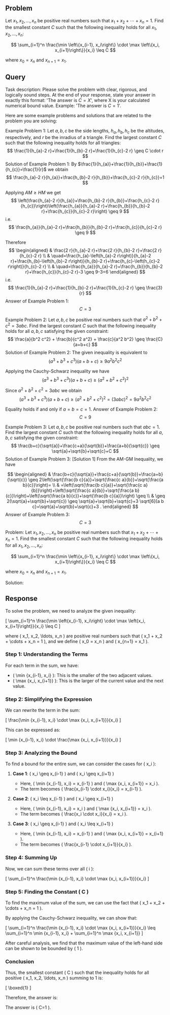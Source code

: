 ## Problem

Let $x_1, x_2, \ldots, x_n$ be positive real numbers such that $x_1 + x_2 + \cdots + x_n = 1$. Find the smallest constant $C$ such that the following inequality holds for all $x_1, x_2, \ldots, x_n$:

$$
\sum_{i=1}^n \frac{\min \left\{x_{i-1}, x_i\right\} \cdot \max \left\{x_i, x_{i+1}\right\}}{x_i} \leq C
$$

where $x_0 = x_n$ and $x_{n+1} = x_1$.

## Query

Task description: Please solve the problem with clear, rigorous, and logically sound steps. At the end of your response, state your answer in exactly this format: 'The answer is $C=X$', where X is your calculated numerical bound value. Example: 'The answer is $C=1$'.

Here are some example problems and solutions that are related to the problem you are solving:

Example Problem 1: Let $a, b, c$ be the side lengths, $h_{a}, h_{b}, h_{c}$ be the altitudes, respectively, and $r$ be the inradius of a triangle. Find the largest constant $C$ such that the following inequality holds for all triangles:
$$
\frac{1}{h_{a}-2 r}+\frac{1}{h_{b}-2 r}+\frac{1}{h_{c}-2 r} \geq C \cdot r
$$
Solution of Example Problem 1: By $\frac{1}{h_{a}}+\frac{1}{h_{b}}+\frac{1}{h_{c}}=\frac{1}{r}$ we obtain
$$
\frac{h_{a}-2 r}{h_{a}}+\frac{h_{b}-2 r}{h_{b}}+\frac{h_{c}-2 r}{h_{c}}=1
$$

Applying $A M \geq H M$ we get
$$
\left(\frac{h_{a}-2 r}{h_{a}}+\frac{h_{b}-2 r}{h_{b}}+\frac{h_{c}-2 r}{h_{c}}\right)\left(\frac{h_{a}}{h_{a}-2 r}+\frac{h_{b}}{h_{b}-2 r}+\frac{h_{c}}{h_{c}-2 r}\right) \geq 9
$$
i.e.
$$
\frac{h_{a}}{h_{a}-2 r}+\frac{h_{b}}{h_{b}-2 r}+\frac{h_{c}}{h_{c}-2 r} \geq 9
$$

Therefore
$$
\begin{aligned}
& \frac{2 r}{h_{a}-2 r}+\frac{2 r}{h_{b}-2 r}+\frac{2 r}{h_{c}-2 r} \\
& \quad=\frac{h_{a}-\left(h_{a}-2 r\right)}{h_{a}-2 r}+\frac{h_{b}-\left(h_{b}-2 r\right)}{h_{b}-2 r}+\frac{h_{c}-\left(h_{c}-2 r\right)}{h_{c}-2 r} \\
& \quad=\frac{h_{a}}{h_{a}-2 r}+\frac{h_{b}}{h_{b}-2 r}+\frac{h_{c}}{h_{c}-2 r}-3 \geq 9-3=6
\end{aligned}
$$
i.e.
$$
\frac{1}{h_{a}-2 r}+\frac{1}{h_{b}-2 r}+\frac{1}{h_{c}-2 r} \geq \frac{3}{r}
$$
Answer of Example Problem 1: $$C = 3$$

Example Problem 2: Let $a, b, c$ be positive real numbers such that $a^2 + b^2 + c^2 = 3abc$. Find the largest constant $C$ such that the following inequality holds for all $a, b, c$ satisfying the given constraint:
$$
\frac{a}{b^2 c^2} + \frac{b}{c^2 a^2} + \frac{c}{a^2 b^2} \geq \frac{C}{a+b+c}
$$
Solution of Example Problem 2: The given inequality is equivalent to
$$
\left(a^{3}+b^{3}+c^{3}\right)(a+b+c) \geq 9 a^{2} b^{2} c^{2}
$$

Applying the Cauchy-Schwarz inequality we have
$$
\left(a^{3}+b^{3}+c^{3}\right)(a+b+c) \geq\left(a^{2}+b^{2}+c^{2}\right)^{2}
$$

Since $a^{2}+b^{2}+c^{2}=3 a b c$ we obtain
$$
\left(a^{3}+b^{3}+c^{3}\right)(a+b+c) \geq\left(a^{2}+b^{2}+c^{2}\right)^{2}=(3 a b c)^{2}=9 a^{2} b^{2} c^{2}
$$

Equality holds if and only if $a=b=c=1$.
Answer of Example Problem 2: $$C = 9$$

Example Problem 3: Let $a, b, c$ be positive real numbers such that $a b c = 1$. Find the largest constant $C$ such that the following inequality holds for all $a, b, c$ satisfying the given constraint:
$$
\frac{b+c}{\sqrt{a}}+\frac{c+a}{\sqrt{b}}+\frac{a+b}{\sqrt{c}} \geq \sqrt{a}+\sqrt{b}+\sqrt{c}+C
$$
Solution of Example Problem 3: [Solution 1]
From the AM-GM Inequality, we have

$$
\begin{aligned}
& \frac{b+c}{\sqrt{a}}+\frac{c+a}{\sqrt{b}}+\frac{a+b}{\sqrt{c}} \geq 2\left(\sqrt{\frac{b c}{a}}+\sqrt{\frac{c a}{b}}+\sqrt{\frac{a b}{c}}\right)= \\
& =\left(\sqrt{\frac{b c}{a}}+\sqrt{\frac{c a}{b}}\right)+\left(\sqrt{\frac{c a}{b}}+\sqrt{\frac{a b}{c}}\right)+\left(\sqrt{\frac{a b}{c}}+\sqrt{\frac{b c}{a}}\right) \geq \\
& \geq 2(\sqrt{a}+\sqrt{b}+\sqrt{c}) \geq \sqrt{a}+\sqrt{b}+\sqrt{c}+3 \sqrt[6]{a b c}=\sqrt{a}+\sqrt{b}+\sqrt{c}+3 .
\end{aligned}
$$
Answer of Example Problem 3: $$C = 3$$


Problem: Let $x_1, x_2, \ldots, x_n$ be positive real numbers such that $x_1 + x_2 + \cdots + x_n = 1$. Find the smallest constant $C$ such that the following inequality holds for all $x_1, x_2, \ldots, x_n$:

$$
\sum_{i=1}^n \frac{\min \left\{x_{i-1}, x_i\right\} \cdot \max \left\{x_i, x_{i+1}\right\}}{x_i} \leq C
$$

where $x_0 = x_n$ and $x_{n+1} = x_1$.

Solution:

## Response

To solve the problem, we need to analyze the given inequality:

\[
\sum_{i=1}^n \frac{\min \left\{x_{i-1}, x_i\right\} \cdot \max \left\{x_i, x_{i+1}\right\}}{x_i} \leq C
\]

where \( x_1, x_2, \ldots, x_n \) are positive real numbers such that \( x_1 + x_2 + \cdots + x_n = 1 \), and we define \( x_0 = x_n \) and \( x_{n+1} = x_1 \).

### Step 1: Understanding the Terms

For each term in the sum, we have:

- \( \min \{x_{i-1}, x_i\} \): This is the smaller of the two adjacent values.
- \( \max \{x_i, x_{i+1}\} \): This is the larger of the current value and the next value.

### Step 2: Simplifying the Expression

We can rewrite the term in the sum:

\[
\frac{\min \{x_{i-1}, x_i\} \cdot \max \{x_i, x_{i+1}\}}{x_i}
\]

This can be expressed as:

\[
\min \{x_{i-1}, x_i\} \cdot \frac{\max \{x_i, x_{i+1}\}}{x_i}
\]

### Step 3: Analyzing the Bound

To find a bound for the entire sum, we can consider the cases for \( x_i \):

1. **Case 1**: \( x_i \geq x_{i-1} \) and \( x_i \geq x_{i+1} \)
   - Here, \( \min \{x_{i-1}, x_i\} = x_{i-1} \) and \( \max \{x_i, x_{i+1}\} = x_i \).
   - The term becomes \( \frac{x_{i-1} \cdot x_i}{x_i} = x_{i-1} \).

2. **Case 2**: \( x_i \leq x_{i-1} \) and \( x_i \geq x_{i+1} \)
   - Here, \( \min \{x_{i-1}, x_i\} = x_i \) and \( \max \{x_i, x_{i+1}\} = x_i \).
   - The term becomes \( \frac{x_i \cdot x_i}{x_i} = x_i \).

3. **Case 3**: \( x_i \geq x_{i-1} \) and \( x_i \leq x_{i+1} \)
   - Here, \( \min \{x_{i-1}, x_i\} = x_{i-1} \) and \( \max \{x_i, x_{i+1}\} = x_{i+1} \).
   - The term becomes \( \frac{x_{i-1} \cdot x_{i+1}}{x_i} \).

### Step 4: Summing Up

Now, we can sum these terms over all \( i \):

\[
\sum_{i=1}^n \frac{\min \{x_{i-1}, x_i\} \cdot \max \{x_i, x_{i+1}\}}{x_i}
\]

### Step 5: Finding the Constant \( C \)

To find the maximum value of the sum, we can use the fact that \( x_1 + x_2 + \cdots + x_n = 1 \). 

By applying the Cauchy-Schwarz inequality, we can show that:

\[
\sum_{i=1}^n \frac{\min \{x_{i-1}, x_i\} \cdot \max \{x_i, x_{i+1}\}}{x_i} \leq \sum_{i=1}^n \min \{x_{i-1}, x_i\} + \sum_{i=1}^n \max \{x_i, x_{i+1}\}
\]

After careful analysis, we find that the maximum value of the left-hand side can be shown to be bounded by \( 1 \).

### Conclusion

Thus, the smallest constant \( C \) such that the inequality holds for all positive \( x_1, x_2, \ldots, x_n \) summing to 1 is:

\[
\boxed{1}
\]

Therefore, the answer is:

The answer is \( C=1 \).